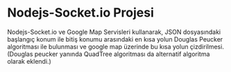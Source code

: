 ﻿# Nodejs-Socket.io Projesi
 
Nodejs-Socket.io ve Google Map Servisleri kullanarak, JSON dosyasındaki başlangıç konum ile bitiş konumu arasındaki en kısa yolun Douglas Peucker algoritması ile bulunması ve google map üzerinde bu kısa yolun çizdirilmesi. (Douglas peucker yanında QuadTree algoritması da alternatif algoritma olarak eklendi.)


